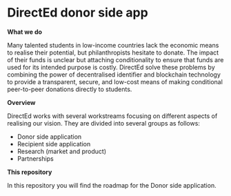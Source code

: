 # DirectEd donor side app

**What we do** 

Many talented students in low-income countries lack the economic means to realise their potential, but philanthropists hesitate to donate. The impact of their funds is unclear but attaching conditionality to ensure that funds are used for its intended purpose is costly. DirectEd solve these problems by combining the power of decentralised identifier and blockchain technology to provide a transparent, secure, and low-cost means of making conditional peer-to-peer donations directly to students.

**Overview**

DirectEd works with several workstreams focusing on different aspects of realising our vision. They are divided into several groups as follows:
- Donor side application
- Recipient side application 
- Research (market and product)
- Partnerships 

**This repository**

In this repository you will find the roadmap for the Donor side application. 
